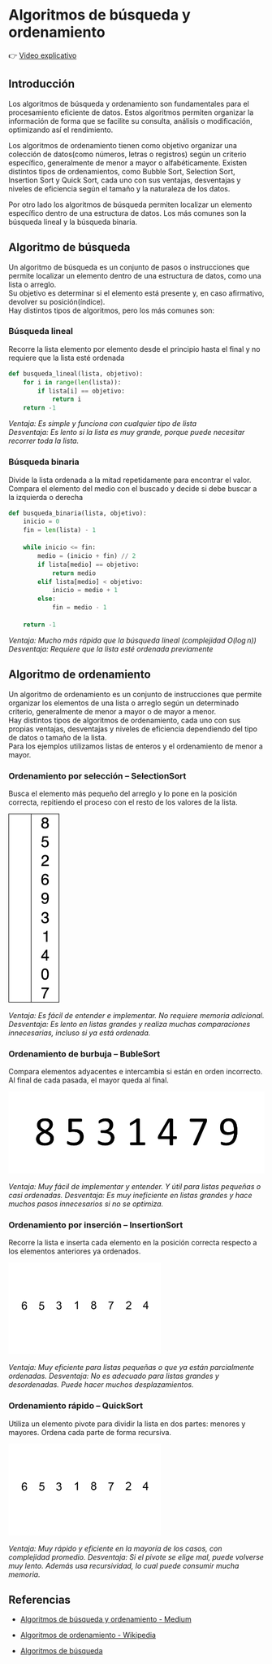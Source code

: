 # Algoritmos de búsqueda y ordenamiento

👉 [Video explicativo](https://youtu.be/c9_u2CKYK9k)

## Introducción
Los algoritmos de búsqueda y ordenamiento son fundamentales para el procesamiento eficiente de datos. Estos algoritmos permiten organizar la información de forma que se facilite su consulta, análisis o modificación, optimizando así el rendimiento.  

Los algoritmos de ordenamiento tienen como objetivo organizar una colección de datos(como números, letras o registros) según un criterio específico, generalmente de menor a mayor o alfabéticamente. Existen distintos tipos de ordenamientos, como Bubble Sort, Selection Sort, Insertion Sort y Quick Sort, cada uno con sus ventajas, desventajas y niveles de eficiencia según el tamaño y la naturaleza de los datos.  

Por otro lado los algoritmos de búsqueda permiten localizar un elemento específico dentro de una estructura de datos. Los más comunes son la búsqueda lineal y la búsqueda binaria.

## Algoritmo de búsqueda
Un algoritmo de búsqueda es un conjunto de pasos o instrucciones que permite localizar un elemento dentro de una estructura de datos, como una lista o arreglo.  
 Su objetivo es determinar si el elemento está presente y, en caso afirmativo, devolver su posición(índice).  
Hay distintos tipos de algoritmos, pero los más comunes son:

### Búsqueda lineal
Recorre la lista elemento por elemento desde el principio hasta el final y no requiere que la lista esté ordenada

```python
def busqueda_lineal(lista, objetivo):
    for i in range(len(lista)):
        if lista[i] == objetivo:
            return i
    return -1
```

*Ventaja: Es simple y funciona con cualquier tipo de lista*  
*Desventaja: Es lento si la lista es muy grande, porque puede necesitar recorrer toda la lista.*  

### Búsqueda binaria
Divide la lista ordenada a la mitad repetidamente para encontrar el valor. Compara el elemento del medio con el buscado y decide si debe buscar a la izquierda o derecha  

```python
def busqueda_binaria(lista, objetivo):
    inicio = 0
    fin = len(lista) - 1

    while inicio <= fin:
        medio = (inicio + fin) // 2
        if lista[medio] == objetivo:
            return medio
        elif lista[medio] < objetivo:
            inicio = medio + 1
        else:
            fin = medio - 1

    return -1
```

*Ventaja: Mucho más rápida que la búsqueda lineal (complejidad O(log n))*
*Desventaja: Requiere que la lista esté ordenada previamente*

## Algoritmo de ordenamiento

Un algoritmo de ordenamiento es un conjunto de instrucciones que permite organizar los elementos de una lista o arreglo según un determinado criterio, generalmente de menor a mayor o de mayor a menor.  
Hay distintos tipos de algoritmos de ordenamiento, cada uno con sus propias ventajas, desventajas y niveles de eficiencia dependiendo del tipo de datos o tamaño de la lista.  
Para los ejemplos utilizamos listas de enteros y el ordenamiento de menor a mayor.

### Ordenamiento por selección – SelectionSort

Busca el elemento más pequeño del arreglo y lo pone en la posición correcta, repitiendo el proceso con el resto de los valores de la lista.

![SelectionSort](images/selection-sort-animation.gif)

*Ventaja: Es fácil de entender e implementar. No requiere memoria adicional.
Desventaja: Es lento en listas grandes y realiza muchas comparaciones innecesarias, incluso si ya está ordenada.*


### Ordenamiento de burbuja – BubleSort

Compara elementos adyacentes e intercambia si están en orden incorrecto. Al final de cada pasada, el mayor queda al final.

![BubbleSort](images/bubble-sort.gif)

*Ventaja: Muy fácil de implementar y entender. Y útil para listas pequeñas o casi ordenadas.*
*Desventaja: Es muy ineficiente en listas grandes y hace muchos pasos innecesarios si no se optimiza.*

### Ordenamiento por inserción – InsertionSort

Recorre la lista e inserta cada elemento en la posición correcta respecto a los elementos anteriores ya ordenados.

![InsertionSort](images/insertion-sort-example.gif)

*Ventaja: Muy eficiente para listas pequeñas o que ya están parcialmente ordenadas.*
*Desventaja: No es adecuado para listas grandes y desordenadas. Puede hacer muchos desplazamientos.*


### Ordenamiento rápido – QuickSort

Utiliza un elemento pivote para dividir la lista en dos partes: menores y mayores. Ordena cada parte de forma recursiva.

![QuickSort](images/Sorting_quicksort.gif)

*Ventaja: Muy rápido y eficiente en la mayoría de los casos, con complejidad promedio.*
*Desventaja: Si el pivote se elige mal, puede volverse muy lento. Además usa recursividad, lo cual puede consumir mucha memoria.*

## Referencias

 - [Algoritmos de búsqueda y ordenamiento - Medium](https://medium.com/@mise/algoritmos-de-b%C3%BAsqueda-y-ordenamiento-7116bcea03d0)

 - [Algoritmos de ordenamiento - Wikipedia](https://es.wikipedia.org/wiki/Algoritmo_de_ordenamiento)

 - [Algoritmos de búsqueda](https://es.wikipedia.org/wiki/Algoritmo_de_b%C3%BAsqueda)